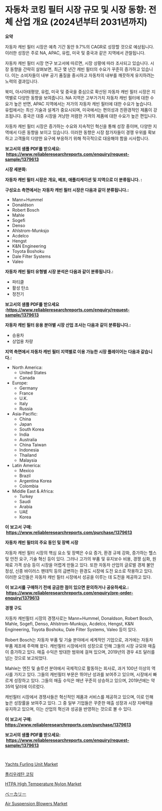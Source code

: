 <p><h1>자동차 코킹 필터 시장 규모 및 시장 동향: 전체 산업 개요 (2024년부터 2031년까지)</h1></p><p><strong>요약</strong></p>
<p><p>자동차 캐빈 필터 시장은 예측 기간 동안 9.7%의 CAGR로 성장할 것으로 예상됩니다. 이러한 성장은 주로 NA, APAC, 유럽, 미국 및 중국과 같은 지역에서 관찰됩니다.</p><p>자동차 캐빈 필터 시장 연구 보고서에 따르면, 시장 상황에 따라 조사되고 있습니다. 시장 동향을 간략히 살펴보면, 최근 몇 년간 캐빈 필터의 수요가 꾸준히 증가하고 있습니다. 이는 소비자들이 내부 공기 품질을 중시하고 자동차의 내부를 깨끗하게 유지하려는 노력의 결과입니다.</p><p>북미, 아시아태평양, 유럽, 미국 및 중국을 중심으로 확산된 자동차 캐빈 필터 시장은 지역별로 다양한 동향을 보여줍니다. NA 지역은 고부가가치 자동차 캐빈 필터에 대한 수요가 높은 반면, APAC 지역에서는 저가의 자동차 캐빈 필터에 대한 수요가 높습니다. 유럽에서는 최신 기술과 설계가 중요시되며, 미국에서는 편의성과 친환경적인 제품이 강조됩니다. 중국은 대중 시장을 겨냥한 저렴한 가격의 제품에 대한 수요가 높은 편입니다.</p><p>자동차 캐빈 필터 시장은 증가하는 수요와 지속적인 혁신을 통해 성장 중이며, 다양한 지역에서 다른 동향을 보이고 있습니다. 이러한 동향은 시장 참가자들이 경쟁 우위를 확보하고 고객들의 다양한 요구에 부응하기 위해 적극적으로 대응해야 함을 시사합니다.</p></p>
<p><strong>보고서의 샘플 PDF를 받으세요: &nbsp;<a href="https://www.reliableresearchreports.com/enquiry/request-sample/1379613">https://www.reliableresearchreports.com/enquiry/request-sample/1379613</a></strong></p>
<p><strong>시장 세분화:</strong></p>
<p><strong> 자동차 캐빈 필터 시장은 개요, 배포, 애플리케이션 및 지역으로 더 분류됩니다. :</strong></p>
<p><strong>구성요소 측면에서는 자동차 캐빈 필터 시장은 다음과 같이 분류됩니다.:</strong></p>
<p><ul><li>Mann+Hummel</li><li>Donaldson</li><li>Robert Bosch</li><li>Mahle</li><li>Sogefi</li><li>Denso</li><li>Ahlstrom-Munksjo</li><li>Acdelco</li><li>Hengst</li><li>K&N Engineering</li><li>Toyota Boshoku</li><li>Dale Filter Systems</li><li>Valeo</li></ul></p>
<p><strong> 자동차 캐빈 필터 유형별 시장 분석은 다음과 같이 분류됩니다.:</strong></p>
<p><ul><li>파티클</li><li>활성 탄소</li><li>정전기</li></ul></p>
<p><strong>보고서의 샘플 PDF를 받으세요 :<a href="https://www.reliableresearchreports.com/enquiry/request-sample/1379613">https://www.reliableresearchreports.com/enquiry/request-sample/1379613</a></strong></p>
<p><strong> 자동차 캐빈 필터 응용 분야별 시장 산업 조사는 다음과 같이 분류됩니다.:</strong></p>
<p><ul><li>승용차</li><li>상업용 차량</li></ul></p>
<p><strong>지역 측면에서 자동차 캐빈 필터 지역별로 이용 가능한 시장 플레이어는 다음과 같습니다.:</strong></p>
<p><ul>
    <li>
        North America:
        <ul>
            <li>United States</li>
            <li>Canada</li>
        </ul>
    </li>
    <li>
        Europe:
        <ul>
            <li>Germany</li>
            <li>France</li>
            <li>U.K.</li>
            <li>Italy</li>
            <li>Russia</li>
        </ul>
    </li>
    <li>
        Asia-Pacific:
        <ul>
            <li>China</li>
            <li>Japan</li>
            <li>South Korea</li>
            <li>India</li>
            <li>Australia</li>
            <li>China Taiwan</li>
            <li>Indonesia</li>
            <li>Thailand</li>
            <li>Malaysia</li>
        </ul>
    </li>
    <li>
        Latin America:
        <ul>
            <li>Mexico</li>
            <li>Brazil</li>
            <li>Argentina Korea</li>
            <li>Colombia</li>
        </ul>
    </li>
    <li>
        Middle East & Africa:
        <ul>
            <li>Turkey</li>
            <li>Saudi</li>
            <li>Arabia</li>
            <li>UAE</li>
            <li>Korea</li>
        </ul>
    </li>
    </ul></p>
<p><strong>이 보고서 구매: &nbsp;<a href="https://www.reliableresearchreports.com/purchase/1379613">https://www.reliableresearchreports.com/purchase/1379613</a></strong></p>
<p><strong>자동차 캐빈 필터의 주요 동인 및 장벽 시장</strong></p>
<p><p>자동차 캐빈 필터 시장의 핵심 요소 및 장벽은 수요 증가, 환경 규제 강화, 증가하는 헬스 및 안전 요구, 기술 혁신 등이 있다. 그러나 고가의 부품 및 유지보수 비용, 경쟁 심화, 원재료 가격 상승 등이 시장을 어렵게 만들고 있다. 또한 자동차 산업의 글로벌 경제 불안정성, 신종 바이러스 팬데믹 등의 급변하는 환경도 시장에 도전 요소로 작용하고 있다. 이러한 요인들은 자동차 캐빈 필터 시장에서 성공을 이루는 데 도전을 제공하고 있다.</p></p>
<p><strong>이 보고서를 구매하기 전에 궁금한 점이 있으면 문의하거나 공유하세요.: &nbsp;<a href="https://www.reliableresearchreports.com/enquiry/pre-order-enquiry/1379613">https://www.reliableresearchreports.com/enquiry/pre-order-enquiry/1379613</a></strong></p>
<p><strong>경쟁 구도</strong></p>
<p><p>자동차 캐빈필터 시장의 경쟁사로는 Mann+Hummel, Donaldson, Robert Bosch, Mahle, Sogefi, Denso, Ahlstrom-Munksjo, Acdelco, Hengst, K&N Engineering, Toyota Boshoku, Dale Filter Systems, Valeo 등이 있다.</p><p>Robert Bosch는 자동차 부품 및 기술 분야에서 세계적인 기업으로, 과거에는 자동차 부품 제조에 주력해 왔다. 캐빈필터 시장에서의 성장으로 인해 그들의 시장 규모와 매출이 증가하고 있다. 매출 수익은 방대한 범위에 걸쳐 있으며, 2019년의 경우 4조 달러를 넘는 것으로 보고되었다.</p><p>Mahle는 엔진 및 솔루션 분야에서 국제적으로 활동하는 회사로, 과거 100년 이상의 역사를 가지고 있다. 그들의 캐빈필터 부문은 뛰어난 성과를 보여주고 있으며, 시장에서 빠르게 성장하고 있다. 그들의 매출 수익은 매년 꾸준히 상승하고 있으며, 2019년에는 약 35억 달러에 이르렀다.</p><p>캐빈필터 시장에서 경쟁사들은 혁신적인 제품과 서비스를 제공하고 있으며, 이로 인해 높은 성장률을 보여주고 있다. 그 중 일부 기업들은 꾸준한 매출 성장과 시장 지배력을 유지하고 있으며, 이는 산업의 혁신과 성공을 반영하는 것으로 볼 수 있다.</p></p>
<p><strong>이 보고서 구매: &nbsp; <a href="https://www.reliableresearchreports.com/purchase/1379613">https://www.reliableresearchreports.com/purchase/1379613</a></strong></p>
<p><strong>보고서의 샘플 PDF를 받으세요: &nbsp;<a href="https://www.reliableresearchreports.com/enquiry/request-sample/1379613">https://www.reliableresearchreports.com/enquiry/request-sample/1379613</a></strong><strong></strong></p>
<p>&nbsp;</p>
<p><p><a href="https://github.com/marloy8/Market-Research-Report-List-3/blob/main/yachts-furling-unit-market.md">Yachts Furling Unit Market</a></p><p><a href="https://github.com/vseigx30c9a1j/Market-Research-Report-List-1/blob/main/5988085186715.md">폴리우레탄 코팅</a></p><p><a href="https://cat-emmental-94b.notion.site/HTPA-High-Temperature-Nylon-Market-Size-Growing-and-Forecasted-for-period-from-2024-2031-and-provi-9f50f7c3e7fb4a1292776068319c83d8">HTPA High Temperature Nylon Market</a></p><p><a href="https://medium.com/@keeganbarrows2023/%E3%83%91%E3%83%B3%E5%B1%8B%E5%B8%82%E5%A0%B4%E5%B1%95%E6%9C%9B-%E6%A5%AD%E7%95%8C%E6%A6%82%E8%A6%81%E3%81%A8%E4%BA%88%E6%B8%AC-2024%E5%B9%B4%E3%81%8B%E3%82%892031%E5%B9%B4-90db7a27f55c">ベーカリー</a></p><p><a href="https://github.com/WillieWoodard/Market-Research-Report-List-3/blob/main/air-suspension-blowers-market.md">Air Suspension Blowers Market</a></p></p>